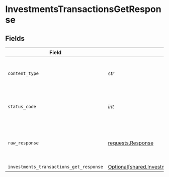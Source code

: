 # InvestmentsTransactionsGetResponse


## Fields

| Field                                                                                                            | Type                                                                                                             | Required                                                                                                         | Description                                                                                                      |
| ---------------------------------------------------------------------------------------------------------------- | ---------------------------------------------------------------------------------------------------------------- | ---------------------------------------------------------------------------------------------------------------- | ---------------------------------------------------------------------------------------------------------------- |
| `content_type`                                                                                                   | *str*                                                                                                            | :heavy_check_mark:                                                                                               | HTTP response content type for this operation                                                                    |
| `status_code`                                                                                                    | *int*                                                                                                            | :heavy_check_mark:                                                                                               | HTTP response status code for this operation                                                                     |
| `raw_response`                                                                                                   | [requests.Response](https://requests.readthedocs.io/en/latest/api/#requests.Response)                            | :heavy_check_mark:                                                                                               | Raw HTTP response; suitable for custom response parsing                                                          |
| `investments_transactions_get_response`                                                                          | [Optional[shared.InvestmentsTransactionsGetResponse]](../../models/shared/investmentstransactionsgetresponse.md) | :heavy_minus_sign:                                                                                               | OK                                                                                                               |